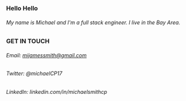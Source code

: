 ### Hello Hello

###### My name is Michael and I'm a full stack engineer. I live in the Bay Area.

### GET IN TOUCH

  ###### Email: mijamessmith@gmail.com
  ###### Twitter: @michaelCP17
  ###### LinkedIn: linkedin.com/in/michaelsmithcp


